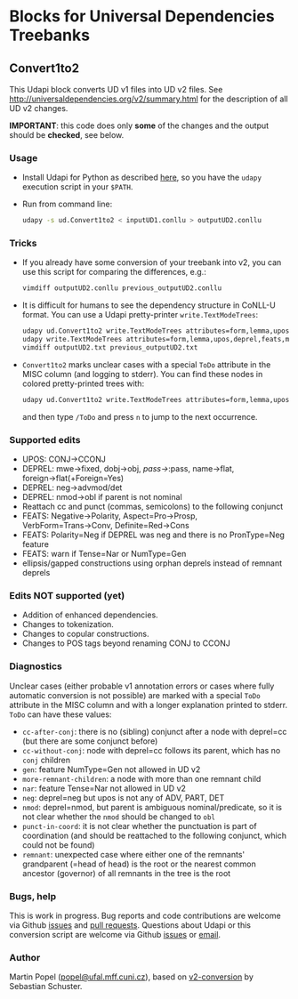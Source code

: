 # Blocks for Universal Dependencies Treebanks
## Convert1to2
This Udapi block converts UD v1 files into UD v2 files.
See http://universaldependencies.org/v2/summary.html for the description of all UD v2 changes.

**IMPORTANT**: this code does only **some** of the changes and the output should be **checked**, see below.

### Usage
* Install Udapi for Python as described [here](https://github.com/udapi/udapi-python/blob/master/README.md),
  so you have the `udapy` execution script in your `$PATH`.
* Run from command line:

  ```bash
  udapy -s ud.Convert1to2 < inputUD1.conllu > outputUD2.conllu
  ```

### Tricks
* If you already have some conversion of your treebank into v2,
  you can use this script for comparing the differences, e.g.:

  ```bash
  vimdiff outputUD2.conllu previous_outputUD2.conllu
  ```
* It is difficult for humans to see the dependency structure in CoNLL-U format.
  You can use a Udapi pretty-printer `write.TextModeTrees`:

  ```bash
  udapy ud.Convert1to2 write.TextModeTrees attributes=form,lemma,upos,deprel,feats,misc < inputUD1.conllu > outputUD2.txt
  udapy write.TextModeTrees attributes=form,lemma,upos,deprel,feats,misc < previous_outputUD2.conllu > previous_outputUD2.txt
  vimdiff outputUD2.txt previous_outputUD2.txt
  ```
* `Convert1to2` marks unclear cases with a special `ToDo` attribute in the MISC column (and logging to stderr).
  You can find these nodes in colored pretty-printed trees with:

  ```bash
  udapy ud.Convert1to2 write.TextModeTrees attributes=form,lemma,upos,deprel,feats,misc color=1 < inputUD1.conllu | less -R
  ```
  and then type `/ToDo` and press `n` to jump to the next occurrence.

### Supported edits
* UPOS: CONJ→CCONJ
* DEPREL: mwe→fixed, dobj→obj, *pass→*:pass, name→flat, foreign→flat(+Foreign=Yes)
* DEPREL: neg→advmod/det
* DEPREL: nmod→obl if parent is not nominal
* Reattach cc and punct (commas, semicolons) to the following conjunct
* FEATS: Negative→Polarity, Aspect=Pro→Prosp, VerbForm=Trans→Conv, Definite=Red→Cons
* FEATS: Polarity=Neg if DEPREL was neg and there is no PronType=Neg feature
* FEATS: warn if Tense=Nar or NumType=Gen
* ellipsis/gapped constructions using orphan deprels instead of remnant deprels

### Edits NOT supported (yet)
* Addition of enhanced dependencies.
* Changes to tokenization.
* Changes to copular constructions.
* Changes to POS tags beyond renaming CONJ to CCONJ

### Diagnostics
Unclear cases (either probable v1 annotation errors or cases where fully automatic conversion is not possible)
are marked with a special `ToDo` attribute in the MISC column and with a longer explanation printed to stderr.
`ToDo` can have these values:
* `cc-after-conj`: there is no (sibling) conjunct after a node with deprel=cc (but there are some conjunct before)
* `cc-without-conj`: node with deprel=cc follows its parent, which has no `conj` children
* `gen`: feature NumType=Gen not allowed in UD v2
* `more-remnant-children`: a node with more than one remnant child
* `nar`: feature Tense=Nar not allowed in UD v2
* `neg`: deprel=neg but upos is not any of ADV, PART, DET
* `nmod`: deprel=nmod, but parent is ambiguous nominal/predicate, so it is not clear whether the `nmod` should be changed to `obl`
* `punct-in-coord`: it is not clear whether the punctuation is part of coordination (and should be reattached to the following conjunct, which could not be found)
* `remnant`: unexpected case where either one of the remnants' grandparent (=head of head) is the root or the nearest common ancestor (governor) of all remnants in the tree is the root

### Bugs, help
This is work in progress.
Bug reports and code contributions are welcome via Github [issues](https://github.com/udapi/udapi-python/issues) and [pull requests](https://github.com/udapi/udapi-python/pulls).
Questions about Udapi or this conversion script are welcome via Github [issues](https://github.com/udapi/udapi-python/issues) or [email](popel@ufal.mff.cuni.cz).

### Author
Martin Popel (popel@ufal.mff.cuni.cz),
based on [v2-conversion](https://github.com/UniversalDependencies/tools/tree/master/v2-conversion) by Sebastian Schuster.
